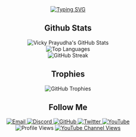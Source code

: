 <div align="center">
  <a href="https://git.io/typing-svg"><img src="https://readme-typing-svg.demolab.com?font=Permanent+Marker&size=40&pause=1000&color=06B40A&vCenter=true&random=false&width=435&lines=Hi%2C+I'm+Vicky+Prayudha" alt="Typing SVG" /></a>
</div>

## <div align="center">Github Stats</div>
<div align="center">
  <img src="https://github-readme-stats.vercel.app/api?username=VDpraja&show_icons=true&theme=transparent&hide=prs,issues&count_private=true" alt="Vicky Prayudha's GitHub Stats"/>
</div>

<div align="center">
  <img src="https://github-readme-stats.vercel.app/api/top-langs/?username=VDpraja&layout=compact&theme=transparent&count_private=true" alt="Top Languages"/>
</div>

<div align="center">
  <img src="https://github-readme-streak-stats.herokuapp.com/?user=VDpraja&theme=transparent&count_private=true" alt="GitHub Streak"/>
</div>

## <div align="center">Trophies</div>
<div align="center">
  <img src="https://github-profile-trophy.vercel.app/?username=VDpraja&theme=transparent&no-frame=true&margin-w=15&margin-h=15" alt="GitHub Trophies"/>
</div>

## <div align="center">Follow Me</div>
<div align="center">
  <a href="mailto:vickyprayudhaa@gmail.com">
    <img src="https://img.shields.io/badge/Email-D14836?style=flat&logo=gmail&logoColor=white" alt="Email"/>
  </a>
  <a href="https://discord.gg/8nkn2VY">
    <img src="https://img.shields.io/badge/Discord-7289DA?style=flat&logo=discord&logoColor=white" alt="Discord"/>
  </a>
  <a href="https://github.com/VDpraja">
    <img src="https://img.shields.io/badge/GitHub-181717?style=flat&logo=github&logoColor=white" alt="GitHub"/>
  </a>
  <a href="https://twitter.com/VALind">
    <img src="https://img.shields.io/badge/Twitter-1DA1F2?style=flat&logo=twitter&logoColor=white" alt="Twitter"/>
  </a>
  <a href="https://www.youtube.com/@vickyprayudha_">
    <img src="https://img.shields.io/badge/YouTube-FF0000?style=flat&logo=youtube&logoColor=white" alt="YouTube"/>
  </a>
</div>

<div align="center">
  <img src="https://komarev.com/ghpvc/?username=VDpraja&color=blue" alt="Profile Views"/>
  <a href="https://www.youtube.com/channel/UC1Fm0bKh4MiiRmMfe3qeggw">
    <img alt="YouTube Channel Views" src="https://img.shields.io/youtube/channel/views/UC1Fm0bKh4MiiRmMfe3qeggw?style=flat&logo=youtube">
  </a>
</div>
